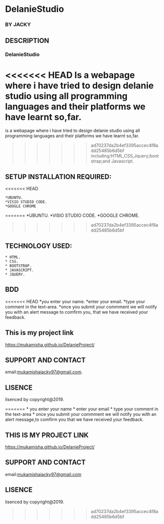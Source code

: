 # DelanieStudio
### BY **JACKY**
## DESCRIPTION
### DelanieStudio
<<<<<<< HEAD
Is a webapage where i have tried to design delanie studio using all programming languages and their platforms we have learnt so,far.
=======
is a webapage where i have tried to design delanie studio using all programming languages and their platforms we have learnt so,far.
>>>>>>> ad70237da2b4ef3395accec4f8add25485b6d5bf
including:HTML,CSS,Jquery;bootstrap;and Javascript.

## SETUP INSTALLATION REQUIRED:
<<<<<<< HEAD

	*UBUNTU.
	*VISIO STUDIO CODE.	
    *GOOGLE CHROME
=======
    *UBUNTU.
    *VISIO STUDIO CODE.	
    *GOOGLE CHROME.
>>>>>>> ad70237da2b4ef3395accec4f8add25485b6d5bf
## TECHNOLOGY USED:
    * HTML.
    * CSS.
    * BOOTSTRAP.
    * JAVASCRIPT.
    * JQUERY.
## BDD
<<<<<<< HEAD
    *you enter your name.
    *enter your email.
    *type your comment in the text-area.
    *once you submit your commment we will notify you with an alert message to comfirm you, that we have received your feedback.

## This is my project link
https://mukamisha.github.io/DelanieProject/

## SUPPORT AND CONTACT 
email:mukamishajacky97@gmail.com.
## LISENCE
lisenced by copyright@2019.


=======
    * you enter your name
    * enter your email
    * type your comment in the text-area
    * once you submit your commment we will notify you with an alert message,to comfirm you that we have received your feedback.
## THIS IS MY PROJECT LINK
https://mukamisha.github.io/DelanieProject/

## SUPPORT AND CONTACT
email:mukamishajacky97@gmail.com
## LISENCE
lisenced by copyright@2019.

>>>>>>> ad70237da2b4ef3395accec4f8add25485b6d5bf

